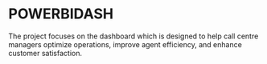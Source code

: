 # POWERBIDASH
The project focuses on the dashboard which is designed to help call centre managers optimize operations, improve agent efficiency, and enhance customer satisfaction.
